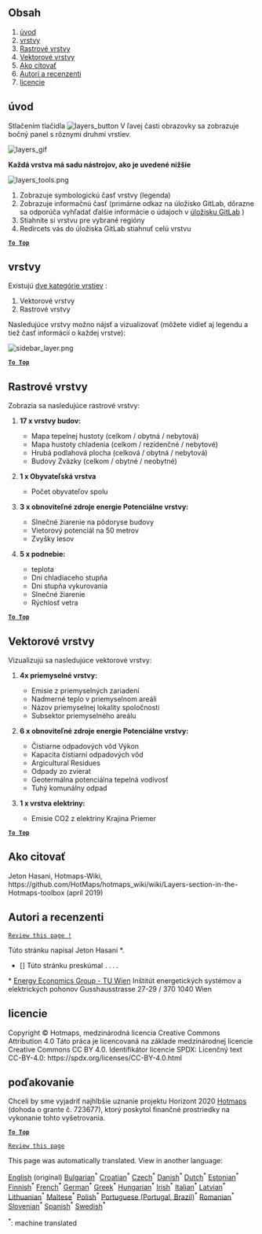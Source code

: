 <h2> Obsah </h2><ol><li> <a href="#Introduction">úvod</a> </li><li> <a href="#Layers">vrstvy</a> </li><li> <a href="#Raster-Layers">Rastrové vrstvy</a> </li><li> <a href="#Vector-Layers">Vektorové vrstvy</a> </li><li> <a href="#How-to-cite">Ako citovať</a> </li><li> <a href="#Authors-and-reviewers">Autori a recenzenti</a> </li><li> <a href="#License">licencie</a> </li></ol><h2> úvod </h2><p> Stlačením tlačidla <img alt="layers_button" src="https://github.com/HotMaps/hotmaps_wiki/blob/master/Images/general_tool_functionalities_and_structure/layers_button.PNG"/> V ľavej časti obrazovky sa zobrazuje bočný panel s rôznymi druhmi vrstiev. </p><p><img alt="layers_gif" src="https://github.com/HotMaps/hotmaps_wiki/blob/master/Images/general_tool_functionalities_and_structure/layers.gif"/></p><p> <strong>Každá vrstva má sadu nástrojov, ako je uvedené nižšie</strong> </p><p><img alt="layers_tools.png" src="https://github.com/HotMaps/hotmaps_wiki/blob/master/Images/general_tool_functionalities_and_structure/layers_tools.png"/></p><ol><li> Zobrazuje symbologickú časť vrstvy (legenda) </li><li> Zobrazuje informačnú časť (primárne odkaz na úložisko GitLab, dôrazne sa odporúča vyhľadať ďalšie informácie o údajoch v <a href="https://gitlab.com/hotmaps">úložisku GitLab</a> ) </li><li> Stiahnite si vrstvu pre vybrané regióny </li><li> Redircets vás do úložiska GitLab stiahnuť celú vrstvu </li></ol><p><ins> <code><strong><a href="#table-of-contents">To Top</a></strong></code> </ins> </p><h2> vrstvy </h2><p> Existujú <a href="https://www.gislounge.com/geodatabases-explored-vector-and-raster-data">dve kategórie vrstiev</a> : </p><ol><li> Vektorové vrstvy </li><li> Rastrové vrstvy </li></ol><p> Nasledujúce vrstvy možno nájsť a vizualizovať (môžete vidieť aj legendu a tiež časť informácií o každej vrstve): </p><p><img alt="sidebar_layer.png" src="https://github.com/HotMaps/hotmaps_wiki/blob/master/Images/general_tool_functionalities_and_structure/all_layers.png"/></p><p><ins> <code><strong><a href="#table-of-contents">To Top</a></strong></code> </ins> </p><h2> Rastrové vrstvy </h2><p> Zobrazia sa nasledujúce rastrové vrstvy: </p><ol><li><p> <strong>17 x vrstvy budov:</strong> </p><ul><li> Mapa tepelnej hustoty (celkom / obytná / nebytová) </li><li> Mapa hustoty chladenia (celkom / rezidenčné / nebytové) </li><li> Hrubá podlahová plocha (celková / obytná / nebytová) </li><li> Budovy Zväzky (celkom / obytné / neobytné) </li></ul></li><li><p> <strong>1 x Obyvateľská vrstva</strong> </p><ul><li> Počet obyvateľov spolu </li></ul></li><li><p> <strong>3 x obnoviteľné zdroje energie Potenciálne vrstvy:</strong> </p><ul><li> Slnečné žiarenie na pôdoryse budovy </li><li> Vietorový potenciál na 50 metrov </li><li> Zvyšky lesov </li></ul></li><li><p> <strong>5 x podnebie:</strong> </p><ul><li> teplota </li><li> Dni chladiaceho stupňa </li><li> Dni stupňa vykurovania </li><li> Slnečné žiarenie </li><li> Rýchlosť vetra </li></ul></li></ol><p><ins> <code><strong><a href="#table-of-contents">To Top</a></strong></code> </ins> </p><h2> Vektorové vrstvy </h2><p> Vizualizujú sa nasledujúce vektorové vrstvy: </p><ol><li><p> <strong>4x priemyselné vrstvy:</strong> </p><ul><li> Emisie z priemyselných zariadení </li><li> Nadmerné teplo v priemyselnom areáli </li><li> Názov priemyselnej lokality spoločnosti </li><li> Subsektor priemyselného areálu </li></ul></li><li><p> <strong>6 x obnoviteľné zdroje energie Potenciálne vrstvy:</strong> </p><ul><li> Čistiarne odpadových vôd Výkon </li><li> Kapacita čistiarní odpadových vôd </li><li> Argicultural Residues </li><li> Odpady zo zvierat </li><li> Geotermálna potenciálna tepelná vodivosť </li><li> Tuhý komunálny odpad </li></ul></li><li><p> <strong>1 x vrstva elektriny:</strong> </p><ul><li> Emisie CO2 z elektriny Krajina Priemer </li></ul></li></ol><p><ins> <code><strong><a href="#table-of-contents">To Top</a></strong></code> </ins> </p><h2> Ako citovať </h2><p> Jeton Hasani, Hotmaps-Wiki, https://github.com/HotMaps/hotmaps_wiki/wiki/Layers-section-in-the-Hotmaps-toolbox (apríl 2019) </p><h2> Autori a recenzenti </h2><p> <code><a href="https://github.com/HotMaps/hotmaps_wiki/wiki/Layer-Section/_edit">Review this page !</a></code> </p> <p> Túto stránku napísal Jeton Hasani *. </p><ul><li> [] Túto stránku preskúmal <code>....</code> </li></ul><p> * <a href="https://eeg.tuwien.ac.at/">Energy Economics Group - TU Wien</a> Inštitút energetických systémov a elektrických pohonov Gusshausstrasse 27-29 / 370 1040 Wien </p><h2> licencie </h2><p> Copyright © Hotmaps, medzinárodná licencia Creative Commons Attribution 4.0 Táto práca je licencovaná na základe medzinárodnej licencie Creative Commons CC BY 4.0. Identifikátor licencie SPDX: Licenčný text CC-BY-4.0: https://spdx.org/licenses/CC-BY-4.0.html </p><h2> poďakovanie </h2><p> Chceli by sme vyjadriť najhlbšie uznanie projektu Horizont 2020 <a href="https://www.hotmaps-project.eu">Hotmaps</a> (dohoda o grante č. 723677), ktorý poskytol finančné prostriedky na vykonanie tohto vyšetrovania. </p><p><ins> <code><strong><a href="#table-of-contents">To Top</a></strong></code> </ins> </p><p> <code><a href="https://github.com/HotMaps/hotmaps_wiki/wiki/Layer-Section/_edit">Review this page</a></code> </p>

This page was automatically translated. View in another language:

[English](en-Layers-section-in-the-Hotmaps-toolbox) (original) [Bulgarian](bg-Layers-section-in-the-Hotmaps-toolbox)<sup>\*</sup> [Croatian](hr-Layers-section-in-the-Hotmaps-toolbox)<sup>\*</sup> [Czech](cs-Layers-section-in-the-Hotmaps-toolbox)<sup>\*</sup> [Danish](da-Layers-section-in-the-Hotmaps-toolbox)<sup>\*</sup> [Dutch](nl-Layers-section-in-the-Hotmaps-toolbox)<sup>\*</sup> [Estonian](et-Layers-section-in-the-Hotmaps-toolbox)<sup>\*</sup> [Finnish](fi-Layers-section-in-the-Hotmaps-toolbox)<sup>\*</sup> [French](fr-Layers-section-in-the-Hotmaps-toolbox)<sup>\*</sup> [German](de-Layers-section-in-the-Hotmaps-toolbox)<sup>\*</sup> [Greek](el-Layers-section-in-the-Hotmaps-toolbox)<sup>\*</sup> [Hungarian](hu-Layers-section-in-the-Hotmaps-toolbox)<sup>\*</sup> [Irish](ga-Layers-section-in-the-Hotmaps-toolbox)<sup>\*</sup> [Italian](it-Layers-section-in-the-Hotmaps-toolbox)<sup>\*</sup> [Latvian](lv-Layers-section-in-the-Hotmaps-toolbox)<sup>\*</sup> [Lithuanian](lt-Layers-section-in-the-Hotmaps-toolbox)<sup>\*</sup> [Maltese](mt-Layers-section-in-the-Hotmaps-toolbox)<sup>\*</sup> [Polish](pl-Layers-section-in-the-Hotmaps-toolbox)<sup>\*</sup> [Portuguese (Portugal, Brazil)](pt-Layers-section-in-the-Hotmaps-toolbox)<sup>\*</sup> [Romanian](ro-Layers-section-in-the-Hotmaps-toolbox)<sup>\*</sup>  [Slovenian](sl-Layers-section-in-the-Hotmaps-toolbox)<sup>\*</sup> [Spanish](es-Layers-section-in-the-Hotmaps-toolbox)<sup>\*</sup> [Swedish](sv-Layers-section-in-the-Hotmaps-toolbox)<sup>\*</sup> 

<sup>\*</sup>: machine translated
